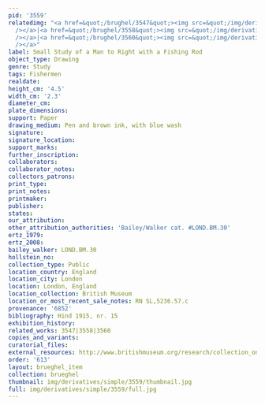 ```yaml
---
pid: '3559'
relatedimg: "<a href=&quot;/brughel/3547&quot;><img src=&quot;/img/derivatives/simple/3547/thumbnail.jpg&quot;
  /></a>|<a href=&quot;/brughel/3558&quot;><img src=&quot;/img/derivatives/simple/3558/thumbnail.jpg&quot;
  /></a>|<a href=&quot;/brughel/3560&quot;><img src=&quot;/img/derivatives/simple/3560/thumbnail.jpg&quot;
  /></a>"
label: Small Study of a Man to Right with a Fishing Rod
object_type: Drawing
genre: Study
tags: Fishermen
realdate: 
height_cm: '4.5'
width_cm: '2.3'
diameter_cm: 
plate_dimensions: 
support: Paper
drawing_medium: Pen and brown ink, with blue wash
signature: 
signature_location: 
support_marks: 
further_inscription: 
collaborators: 
collaborator_notes: 
collectors_patrons: 
print_type: 
print_notes: 
printmaker: 
publisher: 
states: 
our_attribution: 
other_attribution_authorities: 'Bailey/Walker cat. #LOND.BM.30'
ertz_1979: 
ertz_2008: 
bailey_walker: LOND.BM.30
hollstein_no: 
collection_type: Public
location_country: England
location_city: London
location: London, England
location_collection: British Museum
location_or_most_recent_sale_notes: RN SL,5236.57.c
provenance: '6852'
bibliography: Hind 1915, nr. 15
exhibition_history: 
related_works: 3547|3558|3560
copies_and_variants: 
curatorial_files: 
external_resources: http://www.britishmuseum.org/research/collection_online/collection_object_details.aspx?objectId=712301&partId=1&searchText=SL%2C5236.57.a&page=1
order: '613'
layout: brueghel_item
collection: brueghel
thumbnail: img/derivatives/simple/3559/thumbnail.jpg
full: img/derivatives/simple/3559/full.jpg
---
```

